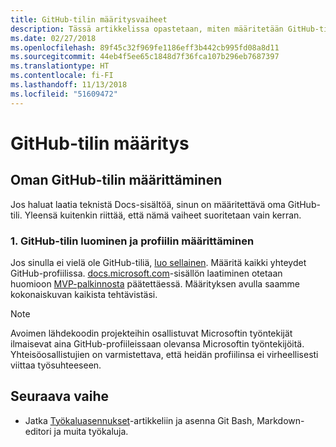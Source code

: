 ```yaml
---
title: GitHub-tilin määritysvaiheet
description: Tässä artikkelissa opastetaan, miten määritetään GitHub-tili, jota edellytetään docs.microsoft.com-sisällön laatimiseen.
ms.date: 02/27/2018
ms.openlocfilehash: 89f45c32f969fe1186eff3b442cb995fd08a8d11
ms.sourcegitcommit: 44eb4f5ee65c1848d7f36fca107b296eb7687397
ms.translationtype: HT
ms.contentlocale: fi-FI
ms.lasthandoff: 11/13/2018
ms.locfileid: "51609472"
---
```

# <a name="github-account-setup"></a>GitHub-tilin määritys

## <a name="set-up-your-github-account"></a>Oman GitHub-tilin määrittäminen

Jos haluat laatia teknistä Docs-sisältöä, sinun on määritettävä oma GitHub-tili. Yleensä kuitenkin riittää, että nämä vaiheet suoritetaan vain kerran.

### <a name="1-create-a-github-account-and-set-up-your-profile"></a>1. GitHub-tilin luominen ja profiilin määrittäminen

Jos sinulla ei vielä ole GitHub-tiliä, [luo sellainen](https://github.com/join). Määritä kaikki yhteydet GitHub-profiilissa. [docs.microsoft.com](https://docs.microsoft.com)-sisällön laatiminen otetaan huomioon [MVP-palkinnosta](https://mvp.microsoft.com) päätettäessä. Määrityksen avulla saamme kokonaiskuvan kaikista tehtävistäsi.

>[!NOTE]
> Avoimen lähdekoodin projekteihin osallistuvat Microsoftin työntekijät ilmaisevat aina GitHub-profiileissaan olevansa Microsoftin työntekijöitä. Yhteisöosallistujien on varmistettava, että heidän profiilinsa ei virheellisesti viittaa työsuhteeseen.

## <a name="next-step"></a>Seuraava vaihe

* Jatka [Työkaluasennukset](get-started-setup-tools.md)-artikkeliin ja asenna Git Bash, Markdown-editori ja muita työkaluja.
